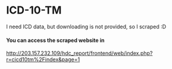 # ICD-10-TM
I need ICD data, but downloading is not provided, so I scraped :D

#### You can access the scraped website in 
http://203.157.232.109/hdc_report/frontend/web/index.php?r=cicd10tm%2Findex&page=1
